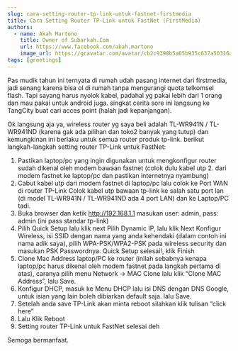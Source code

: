 ```yaml
---
slug: cara-setting-router-tp-link-untuk-fastnet-firstmedia
title: Cara Setting Router TP-Link untuk FastNet (FirstMedia)
authors:
  - name: Akah Martono
    title: Owner of Subarkah.Com
    url: https://www.facebook.com/akah.martono
    image_url: https://gravatar.com/avatar/cb2c9398b5a05b935c637a50316acf4937c5488f7f4513cb75cdb2f4374a8fbf
tags: [greetings]
---
```


Pas mudik tahun ini ternyata di rumah udah pasang internet dari firstmedia, jadi senang karena bisa ol di rumah tanpa mengurangi quota telkomsel flash. Tapi sayang harus nyolok kabel, padahal yg pakai lebih dari 1 orang dan mau pakai untuk android juga. singkat cerita sore ini langsung ke TangCity buat cari acces point (halah jadi kepanjangan).

Ok langsung aja ya, wireless router yg saya beli adalah TL-WR941N / TL-WR941ND (karena gak ada pilihan dan toko2 banyak yang tutup) dan kemungkinan ini berlaku untuk semua router produk tp-link. berikut langkah-langkah setting router TP-Link untuk FastNet:

1. Pastikan laptop/pc yang ingin digunakan untuk mengkonfigur router sudah dikenal oleh modem bawaan fastnet (colok dulu kabel utp 2. dari modem fastnet ke laptop/pc dan pastikan internetnya nyambung)
3. Cabut kabel utp dari modem fastnet di laptop/pc lalu colok ke Port WAN di router TP-Link
Colok kabel utp bawaan tp-link ke salah satu port lan (di model TL-WR941N / TL-WR941ND ada 4 port LAN) dan ke Laptop/PC tadi.
4. Buka browser dan ketik http://192.168.1.1 masukan user: admin, pass: admin (ini pass standar tp-link)
5. Pilih Quick Setup lalu klik next
Pilih Dynamic IP, lalu klik Next
Konfigur Wireless, isi SSID dengan nama yang anda kehendaki (dalam contoh ini nama adik saya), pilih WPA-PSK/WPA2-PSK pada wireless security dan masukan PSK Passwordnya.
Quick Setup selesai!, klik Finish
6. Clone Mac Address laptop/PC ke router (inilah sebabnya kenapa laptop/pc harus dikenal oleh modem fastnet pada langkah pertama di atas), caranya pilih menu Network -> MAC Clone lalu klik “Clone MAC Address”, lalu Save.
7. Konfigur DHCP, masuk ke Menu DHCP lalu isi DNS dengan DNS Google, untuk isian yang lain boleh dibiarkan default saja. lalu Save.
8. Setelah anda save TP-Link akan minta reboot silahkan klik tulisan “click here”
9. Lalu Klik Reboot
10. Setting router TP-Link untuk FastNet selesai deh

Semoga bermanfaat.